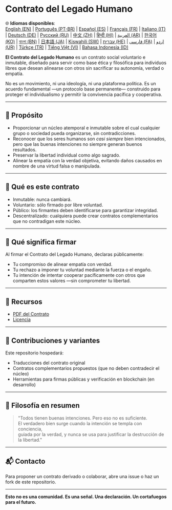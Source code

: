 
# Contrato del Legado Humano

🌐 **Idiomas disponibles**:  
[English (EN)](./index.md) | [Português (PT-BR)](./README_pt-BR.md) | [Español (ES)](./README_es.md) | [Français (FR)](./README_fr.md) | [Italiano (IT)](./README_it.md) | [Deutsch (DE)](./README_de.md) | [Русский (RU)](./README_ru.md) | [中文 (ZH)](./README_zh.md) | [हिन्दी (HI)](./README_hi.md) | [العربية (AR)](./README_ar.md) | [한국어 (KO)](./README_ko.md) | [বাংলা (BN)](./README_bn.md) | [日本語 (JA)](./README_ja.md) | [Kiswahili (SW)](./README_sw.md) | [עברית (HE)](./README_he.md) | [فارسی (FA)](./README_fa.md) | [اردو (UR)](./README_ur.md) | [Türkçe (TR)](./README_tr.md) | [Tiếng Việt (VI)](./README_vi.md) | [Bahasa Indonesia (ID)](./README_id.md)

**El Contrato del Legado Humano** es un contrato social voluntario e inmutable, diseñado para servir como base ética y filosófica para individuos libres que desean alinearse con otros sin sacrificar su autonomía, verdad o empatía.

No es un movimiento, ni una ideología, ni una plataforma política. Es un acuerdo fundamental —un protocolo base permanente— construido para proteger el individualismo y permitir la convivencia pacífica y cooperativa.

---

## 🌱 Propósito

- Proporcionar un núcleo atemporal e inmutable sobre el cual cualquier grupo o sociedad pueda organizarse, sin contradicciones.
- Reconocer que los seres humanos son *casi siempre* bien intencionados, pero que las buenas intenciones no siempre generan buenos resultados.
- Preservar la libertad individual como algo sagrado.
- Alinear la empatía con la verdad objetiva, evitando daños causados en nombre de una virtud falsa o manipulada.

---

## 📜 Qué es este contrato

- Inmutable: nunca cambiará.
- Voluntario: sólo firmado por libre voluntad.
- Público: los firmantes deben identificarse para garantizar integridad.
- Descentralizado: cualquiera puede crear contratos complementarios que no contradigan este núcleo.

---

## 🔏 Qué significa firmar

Al firmar el Contrato del Legado Humano, declaras públicamente:

- Tu compromiso de alinear empatía con verdad.
- Tu rechazo a imponer tu voluntad mediante la fuerza o el engaño.
- Tu intención de intentar cooperar pacíficamente con otros que comparten estos valores —sin comprometer tu libertad.

---

## 📎 Recursos

- [PDF del Contrato](./assets/pdfs/Contrato_del_Legado_Humano.pdf)
- [Licencia](./LICENSE)

---

## 🤝 Contribuciones y variantes

Este repositorio hospedará:

- Traducciones del contrato original
- Contratos complementarios propuestos (que no deben contradecir el núcleo)
- Herramientas para firmas públicas y verificación en blockchain (en desarrollo)

---

## 🧠 Filosofía en resumen

> "Todos tienen buenas intenciones. Pero eso no es suficiente.  
> El verdadero bien surge cuando la intención se templa con conciencia,  
> guiada por la verdad, y nunca se usa para justificar la destrucción de la libertad."

---

## 📬 Contacto

Para proponer un contrato derivado o colaborar, abre una issue o haz un fork de este repositorio.

---

**Esto no es una comunidad. Es una señal. Una declaración. Un cortafuegos para el futuro.**
